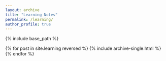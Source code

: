 ```yaml
---
layout: archive
title: "Learning Notes"
permalink: /learning/
author_profile: true
---
```


{% include base_path %}

{% for post in site.learning reversed %}
  {% include archive-single.html %}
{% endfor %}
